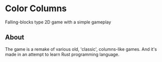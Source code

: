 # Color Columns
Falling-blocks type 2D game with a simple gameplay

## About
The game is a remake of various old, 'classic', columns-like games.
And it's made in an attempt to learn Rust programming language.
